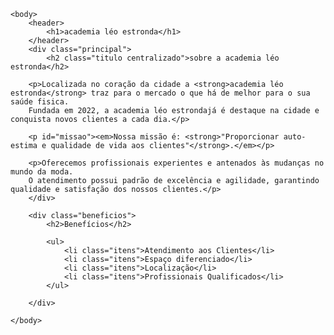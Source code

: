 <!DOCTYPE html>
<html lang="pt-br">
    <head>
         <meta charset="UTF-8">
         <title>academia léo estronda</title>
         <link rel="stylesheet" href="style.css">
    </head>


    <body>
        <header> 
            <h1>academia léo estronda</h1>
        </header>
        <div class="principal">
            <h2 class="titulo centralizado">sobre a academia léo estronda</h2>

        <p>Localizada no coração da cidade a <strong>academia léo estronda</strong> traz para o mercado o que há de melhor para o sua saúde fisica. 
        Fundada em 2022, a academia léo estrondajá é destaque na cidade e conquista novos clientes a cada dia.</p>

        <p id="missao"><em>Nossa missão é: <strong>"Proporcionar auto-estima e qualidade de vida aos clientes"</strong>.</em></p>
    
        <p>Oferecemos profissionais experientes e antenados às mudanças no mundo da moda. 
        O atendimento possui padrão de excelência e agilidade, garantindo qualidade e satisfação dos nossos clientes.</p>
        </div>

        <div class="beneficios">
            <h2>Benefícios</h2>
        
            <ul>
                <li class="itens">Atendimento aos Clientes</li>
                <li class="itens">Espaço diferenciado</li>
                <li class="itens">Localização</li>
                <li class="itens">Profissionais Qualificados</li>
            </ul>
        
        </div>
        
    </body>

</html

